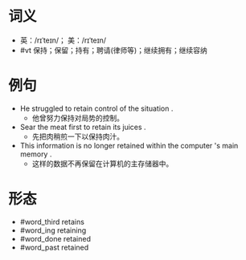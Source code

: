 # 词义
- 英：/rɪˈteɪn/； 美：/rɪˈteɪn/
- #vt 保持；保留；持有；聘请(律师等)；继续拥有；继续容纳
# 例句
- He struggled to retain control of the situation .
	- 他曾努力保持对局势的控制。
- Sear the meat first to retain its juices .
	- 先把肉稍煎一下以保持肉汁。
- This information is no longer retained within the computer 's main memory .
	- 这样的数据不再保留在计算机的主存储器中。
# 形态
- #word_third retains
- #word_ing retaining
- #word_done retained
- #word_past retained

